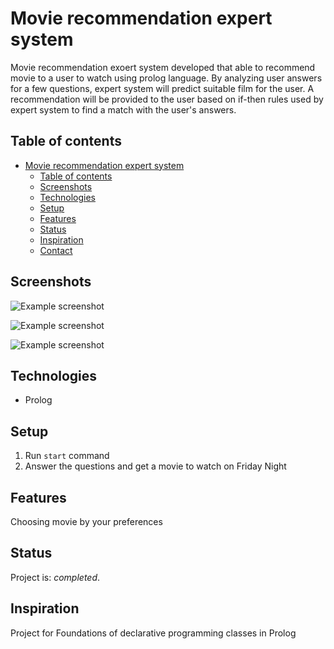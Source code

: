 # Movie recommendation expert system
 Movie recommendation exoert system developed that able to recommend movie to a user to watch using prolog language. By analyzing user answers for a few questions, expert system will predict suitable film for the user. A recommendation will be provided to the user based on if-then rules used by expert system to find a match with the user's answers.

## Table of contents
- [Movie recommendation expert system](#movie-night-expert)
  - [Table of contents](#table-of-contents)
  - [Screenshots](#screenshots)
  - [Technologies](#technologies)
  - [Setup](#setup)
  - [Features](#features)
  - [Status](#status)
  - [Inspiration](#inspiration)
  - [Contact](#contact)

## Screenshots
![Example screenshot](ex1.png)

![Example screenshot](ex2.png)

![Example screenshot](ex3.png)

## Technologies
* Prolog

## Setup
1. Run ```start``` command
2. Answer the questions and get a movie to watch on Friday Night

## Features
Choosing movie by your preferences

## Status
Project is: _completed_.

## Inspiration
Project for Foundations of declarative programming classes in Prolog
